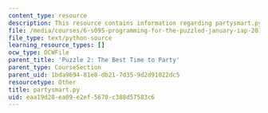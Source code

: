 ```yaml
---
content_type: resource
description: This resource contains information regarding partysmart.py.
file: /media/courses/6-s095-programming-for-the-puzzled-january-iap-2018/eaa19d28ea09e2ef5670c388d57583c6_partysmart.py
file_type: text/python-source
learning_resource_types: []
ocw_type: OCWFile
parent_title: 'Puzzle 2: The Best Time to Party'
parent_type: CourseSection
parent_uid: 1bda9694-81e8-db21-7d35-9d2d91022dc5
resourcetype: Other
title: partysmart.py
uid: eaa19d28-ea09-e2ef-5670-c388d57583c6
---
```

